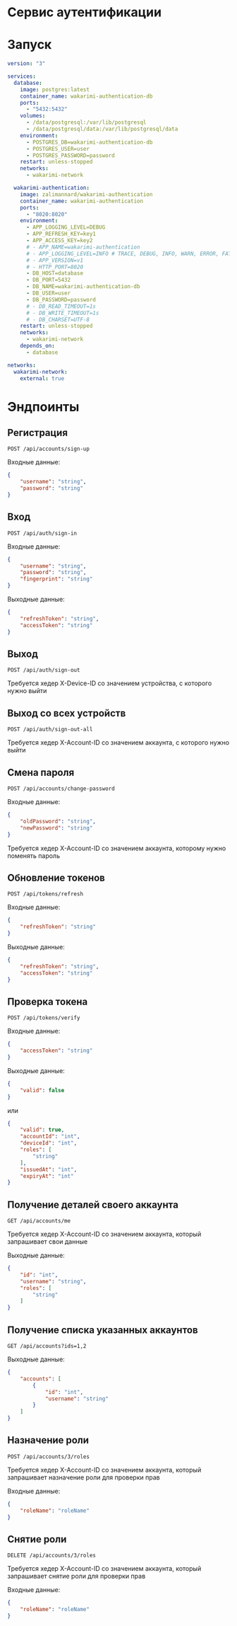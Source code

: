 # Сервис аутентификации

# Запуск
```yml
version: "3"

services:
  database:
    image: postgres:latest
    container_name: wakarimi-authentication-db
    ports:
      - "5432:5432"
    volumes:
      - /data/postgresql:/var/lib/postgresql
      - /data/postgresql/data:/var/lib/postgresql/data
    environment:
      - POSTGRES_DB=wakarimi-authentication-db
      - POSTGRES_USER=user
      - POSTGRES_PASSWORD=password
    restart: unless-stopped
    networks:
      - wakarimi-network

  wakarimi-authentication: 
    image: zalimannard/wakarimi-authentication
    container_name: wakarimi-authentication
    ports:
      - "8020:8020"
    environment:
      - APP_LOGGING_LEVEL=DEBUG
      - APP_REFRESH_KEY=key1
      - APP_ACCESS_KEY=key2
      # - APP_NAME=wakarimi-authentication
      # - APP_LOGGING_LEVEL=INFO # TRACE, DEBUG, INFO, WARN, ERROR, FATAL
      # - APP_VERSION=v1
      # - HTTP_PORT=8020
      - DB_HOST=database
      - DB_PORT=5432
      - DB_NAME=wakarimi-authentication-db
      - DB_USER=user
      - DB_PASSWORD=password
      # - DB_READ_TIMEOUT=1s
      # - DB_WRITE_TIMEOUT=1s
      # - DB_CHARSET=UTF-8
    restart: unless-stopped
    networks:
      - wakarimi-network
    depends_on:
      - database

networks:
  wakarimi-network:
    external: true

```
# Эндпоинты

## Регистрация

```
POST /api/accounts/sign-up
```

Входные данные:
```json
{
    "username": "string",
    "password": "string"
}
```

## Вход

```
POST /api/auth/sign-in
```

Входные данные:
```json
{
    "username": "string",
    "password": "string",
    "fingerprint": "string"
}
```

Выходные данные:
```json
{
    "refreshToken": "string",
    "accessToken": "string"
}
```

## Выход

```
POST /api/auth/sign-out
```

Требуется хедер X-Device-ID со значением устройства, с которого нужно выйти

## Выход со всех устройств

```
POST /api/auth/sign-out-all
```

Требуется хедер X-Account-ID со значением аккаунта, с которого нужно выйти

## Смена пароля

```
POST /api/accounts/change-password
```

Входные данные:
```json
{
    "oldPassword": "string",
    "newPassword": "string"
}
```

Требуется хедер X-Account-ID со значением аккаунта, которому нужно поменять пароль

## Обновление токенов

```
POST /api/tokens/refresh
```

Входные данные:
```json
{
    "refreshToken": "string"
}
```

Выходные данные:
```json
{
    "refreshToken": "string",
    "accessToken": "string"
}
```

## Проверка токена

```
POST /api/tokens/verify
```

Входные данные:
```json
{
    "accessToken": "string"
}
```

Выходные данные:
```json
{
    "valid": false
}
```
или
```json
{
    "valid": true,
    "accountId": "int",
    "deviceId": "int",
    "roles": [
        "string"
    ],
    "issuedAt": "int",
    "expiryAt": "int"
}
```

## Получение деталей своего аккаунта

```
GET /api/accounts/me
```

Требуется хедер X-Account-ID со значением аккаунта, который запрашивает свои данные

Выходные данные:
```json
{
    "id": "int",
    "username": "string",
    "roles": [
        "string"
    ]
}
```

## Получение списка указанных аккаунтов

```
GET /api/accounts?ids=1,2
```

Выходные данные:
```json
{
    "accounts": [
        {
            "id": "int",
            "username": "string"
        }
    ]
}
```

## Назначение роли

```
POST /api/accounts/3/roles
```

Требуется хедер X-Account-ID со значением аккаунта, который запрашивает назначение роли для проверки прав

Входные данные:
```json
{
    "roleName": "roleName"
}
```

## Снятие роли

```
DELETE /api/accounts/3/roles
```

Требуется хедер X-Account-ID со значением аккаунта, который запрашивает снятие роли для проверки прав

Входные данные:
```json
{
    "roleName": "roleName"
}
```
